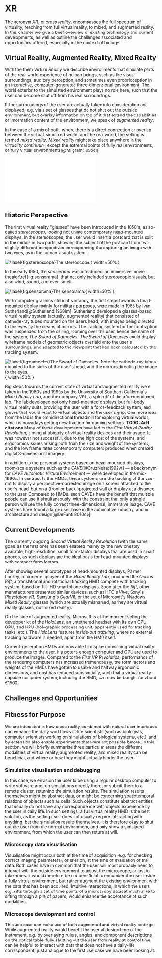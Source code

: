 # XR

The acronym _XR_, or _cross reality_, encompasses the full spectrum of virtuality, reaching from full virtual reality, to mixed, and augmented reality. In this chapter we give a brief overview of existing technology and current developments, as well as outline the challenges associated and opportunities offered, especially in the context of biology.

## Virtual Reality, Augmented Reality, Mixed Reality

With the them _Virtual Reality_ we describe environments that simulate parts of the real-world experience of human beings, such as the visual surroundings, auditory perception, and sometimes even proprioception in an interactive, computer-generated three-dimensional environment. The world exterior to the simulated environment plays no role here, such that the user can become shut off from his real surroundings.

If the surroundings of the user are actually taken into consideration and displayed, e.g. via a set of glasses that do not shut out the outside environment, but overlay information on top of it that extend the capabilities or information content of the environment, we speak of _augmented reality_.

In the case of a mix of both, where there is a direct connection or overlap between the virtual, simulated world, and the real world, the setting is termed _mixed reality_. _Mixed reality_ might take place anywhere in the _virtuality continuum_, except the extremal points of fully real environments, or fully virtual environments[@Milgram:1995cl]. 

![\label{fig:virtuality}Virtuality continuum according to [@Milgram:1995cl], where mixed reality encompasses all settings that are not the extremal points.](figures/virtuality_continuum.pdf)

## Historic Perspective

The first virtual reality "glasses" have been introduced in the 1850's, as so-called _stereoscopes_, looking not unlike contemporary head-mounted displays. In the stereoscopes, the user would insert a postcard that is split in the middle in two parts, showing the subject of the postcard from two slightly different perspectives corresponding the capturing an image with two eyes, as in the human visual system. 

![\label{fig:stereoscope}The stereoscope.](figures/stereoscope.png){ width=50% }

In the early 1950, the _sensorama_ was introduced, an immersive movie theater\ref{fig:sensorama}, that not only included stereoscopic visuals, but also wind, sound, and even smell.

![\label{fig:sensorama}The sensorama.](figures/sensorama.png){ width=50% }

With computer graphics still in it's infancy, the first steps towards a head-mounted display mainly for military purposes, were made in 1968 by Ivan Sutherland[@Sutherland:1968im]. Sutherland developed a glasses-based virtual reality system (actually, augmented reality) that consisted of cathode-ray tubes mounted on the users head, with images being directed to the eyes by the means of mirrors. The tracking system for the contraption was suspended from the ceiling, looming over the user, hence the name of the system, _The Sword of Damocles_. _The Sword of Damocles_ could display wireframe models of geometric objects overlaid onto the user's surroundings, and adapted to the viewpoint that had been calculated by the tracking system.

![\label{fig:damocles}The _Sword of Damocles_. Note the cathode-ray tubes mounted to the sides of the user's head, and the mirrors directing the image to the eyes.](figures/sword-of-damocles.png){ width=50% }

Big steps towards the current state of virtual and augmented reality were taken in the 1980s and 1990s by the University of Southern California's _Mixed Reality Lab_, and the company VPL, a spin-off of the aforementioned lab. The lab developed not only head-mounted displays, but full-body virtual reality suits, providing the user with a force-feedback system, and gloves that would react to virtual objects and the user's grip. One more idea from the lab is the omnidirectional threadmill for exploring virtual worlds, which is nowadays getting new traction for gaming settings. __TODO: Add citations__ Many of these developments have led to the _First Virtual Reality Revolution_, aiming at ubiquity of virtual reality devices and their usage. It was however not successful, due to the high cost of the systems, and ergonomics issues arising both from the size and weight of the systems, and the low frame rates contemporary computers produced when created digital 3-dimensional imagery.

In addition to the personal systems based on head-mounted displays, room-scale systems such as the _CAVE_[@CruzNeira:1992vt] — a backronym for _CAVE Automatic Virtual Environment_ — were developed in the mid-1990s. In contrast to the HMDs, these systems use the tracking of the user not to display a perspective-corrected image on a screen attached to the user's head, but on a (front or back-)projected wall or display at a distance to the user. Compared to HMDs, such CAVEs have the benefit that multiple people can use it simultaneously, with the constraint that only a single person will see the fully correct three-dimensional, immersive image. CAVE systems have found a large user base in the automative industry, and in architecture and design[@DeFanti:2010cp].

## Current Developments

The currently ongoing _Second Virtual Reality Revolution_ (with the same goals as the first one) has been enabled mainly by the now cheaply available, high-resolution, small form-factor displays that are used in smart phones, as such displays are the ideal basis for head-mounted displays with compact form factors.

After showing several prototypes of head-mounted displays, Palmer Luckey, a former employee of the _Mixed Reality Lab_, produced the _Oculus Rift_, a translational and rotational tracking HMD complete with tracking system, based on full-HD smartphone displays. Soon after the _Rift_, other manufacturers presented similar devices, such as HTC's _Vive_, Sony's _Playstation VR_, Samsung's _GearVR_, or the set of Microsoft's _Windows Mixed Reality_ glasses (which are actually misnamed, as they are virtual reality glasses, not mixed reality).

On the side of augmented reality, Microsoft is at the moment selling the developer kit of the _HoloLens_, an untethered headset with its own CPU, GPU, and HPU (holographic processing unit, apparently used for tracking tasks, etc.). The _HoloLens_ features _inside-out tracking_, where no external tracking hardware is needed, apart from the HMD itself.

Current-generation HMDs are now able to display convincing virtual reality environments to the user, if a potent-enough computer and GPU are used to produce the images. Compared to the _First VR Revolution_, performance of the rendering computers has increased tremendously, the form factors and weights of the HMDs have gotten to usable and halfway ergonomic dimensions, and cost has reduced substantially, such that a virtual reality-capable computer system, including the HMD, can now be bought for about €1500.

## Challenges and Opportunities

## Fitness for Purpose

We are interested in how cross reality combined with natural user interfaces can enhance the daily workflows of life scientists (such as biologists, computer scientists working on simulations of biological systems, etc.), and by extension also enable experiments that were not possible before. In this section, we will briefly summarise three particular areas the different modalities of virtual reality, augmented reality, and mixed reality can be beneficial, and where or how they might actually hinder the user.

### Simulation visualisation and debugging

In this case, we envision the user to be using a regular desktop computer to write software and run simulations directly there, or submit them to a remote cluster, returning the simulation results. The simulation results themselves might be abstract data, or might be concerning spatiotemporal relations of objects such as cells. Such objects constitute abstract entities that usually do not have any correspondence with objects experience by the user in daily life. In such settings, a full virtual reality HMD is the best solution, as the setting itself does not usually require interacting with anything, but the simulation results themselves. It is therefore okay to shut out the user from the normal environment, and only show a simulated environment, from which the user can then return at will.

### Microscopy data visualisation

Visualisation might occur both at the time of acquisition (e.g. for checking correct imaging parameters), or later on, at the time of evaluation of the data. Both cases have in common that the user will most probably need to interact with the outside environment to adjust the microscope, or just to take notes. It would therefore be not beneficial to encumber the user inside a fully virtual environment, but rather augment the existing environment with the data that has been acquired. Intuitive interactions, in which the users e.g. sifts through a set of time points of a microscopy dataset much alike to sifting through a pile of papers, would enhance the acceptance of such modalities.

### Microscope development and control

This use case can make use of both augmented and virtual reality settings: While augmented reality would benefit the user at design time of the instrument, e.g. by overlaying rulers, angles, and component descriptions on the optical table, fully shutting out the user from reality at control time can be helpful to interact with data that does not have a daily-life correspondent, just analogue to the first use case we have been looking at.

